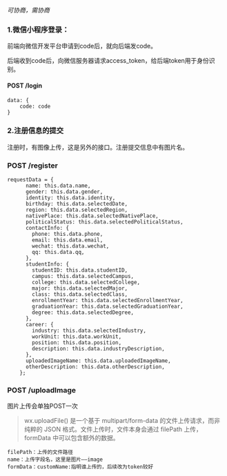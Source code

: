 *可协商，需协商*

### 1.微信小程序登录：

前端向微信开发平台申请到code后，就向后端发code。

后端收到code后，向微信服务器请求access_token，给后端token用于身份识别。

#### POST /login

```
data: {
    code: code
}
```



### 2.注册信息的提交

注册时，有图像上传，这是另外的接口。注册提交信息中有图片名。

### POST /register


```
requestData = {
      name: this.data.name,
      gender: this.data.gender,
      identity: this.data.identity,
      birthday: this.data.selectedDate,
      region: this.data.selectedRegion,
      nativePlace: this.data.selectedNativePlace,
      politicalStatus: this.data.selectedPoliticalStatus,
      contactInfo: {
        phone: this.data.phone,
        email: this.data.email,
        wechat: this.data.wechat,
        qq: this.data.qq,
      },
      studentInfo: {
        studentID: this.data.studentID,
        campus: this.data.selectedCampus,
        college: this.data.selectedCollege,
        major: this.data.selectedMajor,
        class: this.data.selectedClass,
        enrollmentYear: this.data.selectedEnrollmentYear,
        graduationYear: this.data.selectedGraduationYear,
        degree: this.data.selectedDegree,
      },
      career: {
        industry: this.data.selectedIndustry,
        workUnit: this.data.workUnit,
        position: this.data.position,
        description: this.data.industryDescription,
      },
      uploadedImageName: this.data.uploadedImageName,
      otherDescription: this.data.otherDescription,
    };
```

### POST /uploadImage

图片上传会单独POST一次

>wx.uploadFile() 是一个基于 multipart/form-data 的文件上传请求，而非纯粹的 JSON 格式。文件上传时，文件本身会通过 filePath 上传，formData 中可以包含额外的数据。

```
filePath：上传的文件路径
name：上传字段名，这里是图片——image
formData：customName:指明谁上传的，后续改为token较好
```
